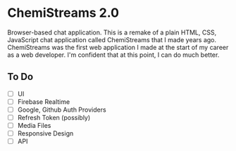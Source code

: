 # ChemiStreams 2.0
Browser-based chat application. This is a remake of a plain HTML, CSS, JavaScript chat application called ChemiStreams that I made years ago. ChemiStreams was the first web application I made at the start of my career as a web developer. I'm confident that at this point, I can do much better.

## To Do
- [ ] UI
- [ ] Firebase Realtime
- [ ] Google, Github Auth Providers
- [ ] Refresh Token (possibly)
- [ ] Media Files
- [ ] Responsive Design
- [ ] API
